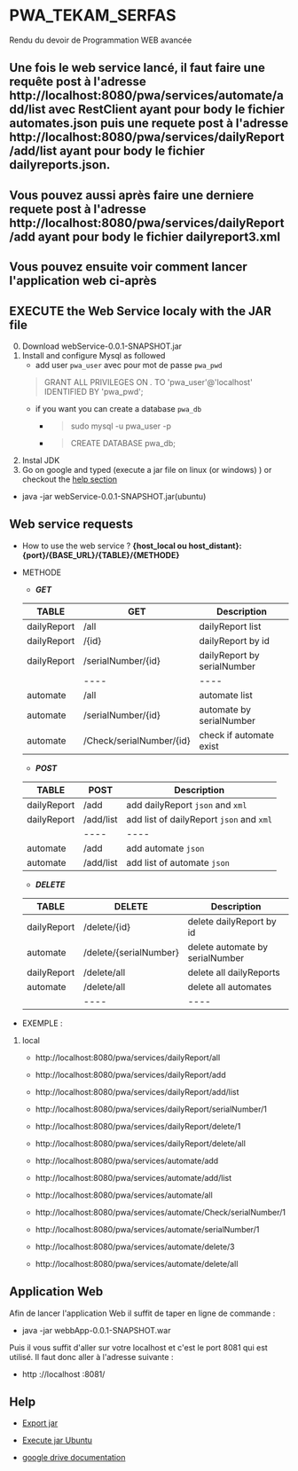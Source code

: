 # PWA_TEKAM_SERFAS
Rendu du devoir de Programmation WEB avancée

## Une fois le web service lancé, il faut faire une requête post à l'adresse http://localhost:8080/pwa/services/automate/add/list avec RestClient ayant pour body le fichier automates.json puis une requete post à l'adresse http://localhost:8080/pwa/services/dailyReport/add/list ayant pour body le fichier dailyreports.json.
## Vous pouvez aussi après faire une derniere requete post à l'adresse http://localhost:8080/pwa/services/dailyReport/add ayant pour body le fichier dailyreport3.xml
## Vous pouvez ensuite voir comment lancer l'application web ci-après

## EXECUTE the Web Service localy with the JAR file

0. Download webService-0.0.1-SNAPSHOT.jar
1. Install and configure Mysql as followed
    * add user `pwa_user` avec pour mot de passe `pwa_pwd` 
     >GRANT ALL PRIVILEGES ON *.* TO 'pwa_user'@'localhost' IDENTIFIED BY 'pwa_pwd';
    * if you want you can create a database `pwa_db`
        - >sudo mysql -u pwa_user -p
        - >CREATE DATABASE pwa_db;
2. Instal JDK
3. Go on google and typed (execute a jar file on linux (or windows) ) or checkout the [help section ](#Help)
* java -jar webService-0.0.1-SNAPSHOT.jar(ubuntu)

## Web service requests

- How to use the web service ?
    **{host_local ou host_distant}:{port}/{BASE_URL}/{TABLE}/{METHODE}**

- METHODE
    * ***GET***

    | TABLE | GET                   | Description               | 
    | ----  | ----                  | ----                      |
    |dailyReport	| /all               | dailyReport list         |
    |dailyReport	| /{id}              |  dailyReport by id       |
    |dailyReport	| /serialNumber/{id} | dailyReport by serialNumber |
    |    	| ----                  | ----                      |
    |automate   	| /all                  | automate list              |
    |automate	| /serialNumber/{id}    | automate by serialNumber |
    |automate	| /Check/serialNumber/{id} | check if automate exist |
    
    * ***POST***

    | TABLE | POST                  | Description               | 
    | ----  | ----                  | ----                      |
    |dailyReport	| /add                 | add dailyReport `json` and `xml`  |
     |dailyReport	| /add/list                | add list of dailyReport `json` and `xml`  |
    |	            | ----                  | ----                      |
    |automate	| /add                 | add automate `json`  |
    |automate	| /add/list                 | add list of automate `json`  |
    
     
    * ***DELETE***

    | TABLE | DELETE                  | Description               | 
    | ----  | ----                  | ----                      |
    |dailyReport	| /delete/{id}         | delete dailyReport by id  |
    |automate   	| /delete/{serialNumber} | delete automate by serialNumber  |
    |dailyReport	| /delete/all         | delete all dailyReports  |
    |automate   	| /delete/all | delete all automates |
    |	            | ----                  | ----                      |


- EXEMPLE :
1. local
    * http://localhost:8080/pwa/services/dailyReport/all
    * http://localhost:8080/pwa/services/dailyReport/add
    * http://localhost:8080/pwa/services/dailyReport/add/list    
    * http://localhost:8080/pwa/services/dailyReport/serialNumber/1
    * http://localhost:8080/pwa/services/dailyReport/delete/1
    * http://localhost:8080/pwa/services/dailyReport/delete/all
    
    * http://localhost:8080/pwa/services/automate/add
    * http://localhost:8080/pwa/services/automate/add/list
    * http://localhost:8080/pwa/services/automate/all
    * http://localhost:8080/pwa/services/automate/Check/serialNumber/1
    * http://localhost:8080/pwa/services/automate/serialNumber/1
    * http://localhost:8080/pwa/services/automate/delete/3
    * http://localhost:8080/pwa/services/automate/delete/all

## Application Web

Afin de lancer l'application Web il suffit de taper en ligne de commande : 

- java -jar webbApp-0.0.1-SNAPSHOT.war
   
Puis il vous suffit d'aller sur votre localhost et c'est le port 8081 qui est utilisé. Il faut donc aller à l'adresse suivante :

- http ://localhost :8081/

## Help

* [Export jar](https://www.youtube.com/watch?v=qDTUYkaXAEc)
* [Execute jar Ubuntu](https://askubuntu.com/questions/101746/how-can-i-execute-a-jar-file-from-the-terminal)

* [google drive documentation](https://drive.google.com/drive/folders/1PR4mM98NHjPSkyEAsH8Las0ueLAN4RAo?usp=sharing)
